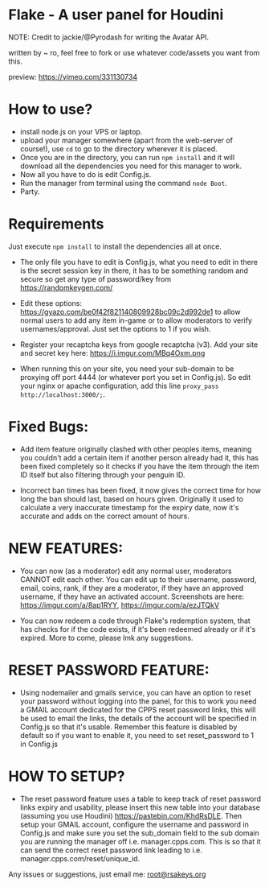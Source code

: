 # Flake - A user panel for Houdini

NOTE: Credit to jackie/@Pyrodash for writing the Avatar API. 

written by ~ ro, feel free to fork or use whatever code/assets you want from this.

preview: https://vimeo.com/331130734

# How to use?


 - install node.js on your VPS or laptop.
 - upload your manager somewhere (apart from the web-server of course!), use `cd` to go to the directory wherever it is placed. 
 - Once you are in the directory, you can run `npm install` and it will download all the dependencies you need for this manager to work. 
 - Now all you have to do is edit Config.js.
 - Run the manager from terminal using the command `node Boot`. 
 - Party.

# Requirements

Just execute `npm install` to install the dependencies all at once.
    
   
- The only file you have to edit is Config.js, what you need to edit in there is the secret session key in there, it has to be something random and secure so get any type of password/key from https://randomkeygen.com/ 

- Edit these options: https://gyazo.com/be0f42f821140809928bc09c2d992de1 to allow normal users to add any item in-game or to allow moderators to verify usernames/approval. Just set the options to 1 if you wish.


- Register your recaptcha keys from google recaptcha (v3). Add your site and secret key here: https://i.imgur.com/MBq4Oxm.png

- When running this on your site, you need your sub-domain to be proxying off port 4444 (or whatever port you set in Config.js). So edit your nginx or apache configuration, add this line `proxy_pass http://localhost:3000/;`.


# Fixed Bugs: 

 - Add item feature originally clashed with other peoples items, meaning you couldn't add a certain item if another person already had it, this has been fixed completely so it checks if you have the item through the item ID itself but also filtering through your penguin ID.

- Incorrect ban times has been fixed, it now gives the correct time for how long the ban should last, based on hours given. Originally it used to calculate a very inaccurate timestamp for the expiry date, now it's accurate and adds on the correct amount of hours.

# NEW FEATURES: 

 - You can now (as a moderator) edit any normal user, moderators CANNOT edit each other. You can edit up to their username, password, email, coins, rank, if they are a moderator, if they have an approved username, if they have an activated account. Screenshots are here: https://imgur.com/a/8ap1RYY, https://imgur.com/a/ezJTQkV

- You can now redeem a code through Flake's redemption system, that has checks for if the code exists, if it's been redeemed already or if it's expired. More to come, please lmk any suggestions.

# RESET PASSWORD FEATURE:

- Using nodemailer and gmails service, you can have an option to reset your password without logging into the panel, for this to work you need a GMAIL account dedicated for the CPPS reset password links, this will be used to email the links, the details of the account will be specified in Config.js so that it's usable. Remember this feature is disabled by default so if you want to enable it, you need to set reset_password to 1 in Config.js

# HOW TO SETUP?

- The reset password feature uses a table to keep track of reset password links expiry and usability, please insert this new table into your database (assuming you use Houdini) https://pastebin.com/KhdRsDLE. Then setup your GMAIL account, configure the username and password in Config.js and make sure you set the sub_domain field to the sub domain you are running the manager off i.e. manager.cpps.com. This is so that it can send the correct reset password link leading to i.e. manager.cpps.com/reset/unique_id. 


Any issues or suggestions, just email me: root@rsakeys.org


